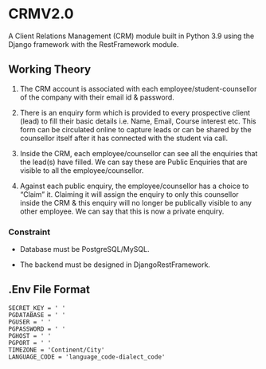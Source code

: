 # CRMV2.0

<p>A Client Relations Management (CRM) module built in Python 3.9 using the Django framework with the RestFramework module.</p>

## Working Theory

1. The CRM account is associated with each employee/student-counsellor of the company with
their email id & password.

2. There is an enquiry form which is provided to every prospective client (lead) to fill their basic details
i.e. Name, Email, Course interest etc. This form can be circulated online to capture leads or
can be shared by the counsellor itself after it has connected with the student via call.

3. Inside the CRM, each employee/counsellor can see all the enquiries that the lead(s)
have filled. We can say these are Public Enquiries that are visible to all the
employee/counsellor.

4. Against each public enquiry, the employee/counsellor has a choice to “Claim” it. Claiming it
will assign the enquiry to only this counsellor inside the CRM & this enquiry will no longer be
publically visible to any other employee. We can say that this is now a private enquiry.

<!-- 5. Django Admin Panel for CRUD operations of all the relevant fields, implemented
above -->

### Constraint

- Database must be PostgreSQL/MySQL.

- The backend must be designed in DjangoRestFramework.

## .Env File Format

``` Env
SECRET_KEY = ' '
PGDATABASE = ' '
PGUSER = ' '
PGPASSWORD = ' '
PGHOST = ' '
PGPORT = ' '
TIMEZONE = 'Continent/City'
LANGUAGE_CODE = 'language_code-dialect_code'
```
